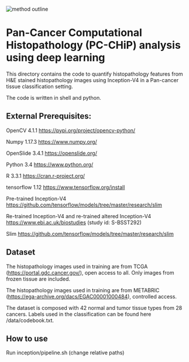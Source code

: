 ![method outline](https://github.com/yufu2015/PathImaging/blob/master/readme.png)

# Pan-Cancer Computational Histopathology (PC-CHiP) analysis using deep learning

This directory contains the code to quantify histopathology features from H&E stained histopathology images using Inception-V4 in a Pan-cancer tissue classification setting.

The code is written in shell and python.


## External Prerequisites:
OpenCV 4.1.1 
https://pypi.org/project/opencv-python/

Numpy 1.17.3 
https://www.numpy.org/

OpenSlide 3.4.1
https://openslide.org/

Python 3.4
https://www.python.org/

R 3.3.1
https://cran.r-project.org/ 

tensorflow 1.12
https://www.tensorflow.org/install

Pre-trained Inception-V4
https://github.com/tensorflow/models/tree/master/research/slim

Re-trained Inception-V4 and re-trained altered Inception-V4
https://www.ebi.ac.uk/biostudies (study id: S-BSST292)

Slim 
https://github.com/tensorflow/models/tree/master/research/slim

## Dataset

The histopathology images used in training are from TCGA (https://portal.gdc.cancer.gov/), open access to all. Only images from frozen tissue are included.

The histopathology images used in training are from METABRIC (https://ega-archive.org/dacs/EGAC00001000484), controlled access.

The dataset is composed with 42 normal and tumor tissue types from 28 cancers. Labels used in the classification can be found here /data/codebook.txt.

## How to use
Run inception/pipeline.sh (change relative paths)


  



